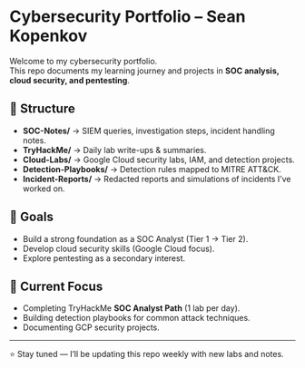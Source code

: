# Cybersecurity Portfolio – Sean Kopenkov

Welcome to my cybersecurity portfolio.  
This repo documents my learning journey and projects in **SOC analysis, cloud security, and pentesting**.

## 📂 Structure
- **SOC-Notes/** → SIEM queries, investigation steps, incident handling notes.
- **TryHackMe/** → Daily lab write-ups & summaries.
- **Cloud-Labs/** → Google Cloud security labs, IAM, and detection projects.
- **Detection-Playbooks/** → Detection rules mapped to MITRE ATT&CK.
- **Incident-Reports/** → Redacted reports and simulations of incidents I’ve worked on.

## 🎯 Goals
- Build a strong foundation as a SOC Analyst (Tier 1 → Tier 2).
- Develop cloud security skills (Google Cloud focus).
- Explore pentesting as a secondary interest.

## 📌 Current Focus
- Completing TryHackMe **SOC Analyst Path** (1 lab per day).
- Building detection playbooks for common attack techniques.
- Documenting GCP security projects.

---
⭐ Stay tuned — I’ll be updating this repo weekly with new labs and notes.

